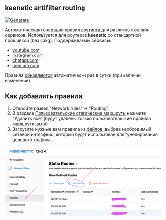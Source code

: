 ## keenetic antifilter routing
[![Generate](https://github.com/shlima/keneetic-antifilter/actions/workflows/generate.yml/badge.svg)](https://github.com/shlima/keneetic-antifilter/actions/workflows/generate.yml)

Автоматическая генерация правил [роутинга](/routes) для различных онлайн сервисов.
Используется для роутеров **keenetic** со стандартной прошивкой (без opkg). 
Поддерживаемы сервисы:

- [youtube.com](routes/youtube-ipv4.bat)
- [instagram.com](routes/facebook-ipv4.bat)
- [chatgpt.com](routes/chatgpt-ipv4.bat)
- [medium.com](routes/medium-ipv4.bat)

Правила [обновляются](https://github.com/shlima/keneetic-antifilter/actions/workflows/generate.yml) автоматически раз в сутки (при наличии изменений).

## Как добавлять правила

1. Откройте раздел "Network rules" -> "Routing".
2. В разделе [Пользовательские статические маршруты](https://help.keenetic.com/hc/ru/articles/360000925780-Статические-маршруты) 
нажмите "Удалить все" (будут удалены только пользовательские правила маршрутизации)
3. Загрузите нужные вам правила из [файлов](/routes), выбрав необходимый сетевой интерфейс,
который будет использован для тунелирования целевого трафика. 

![static routes](docs/static-routes-index.png)
